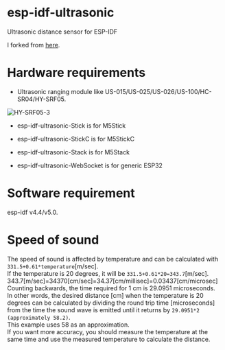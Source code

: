 # esp-idf-ultrasonic
Ultrasonic distance sensor for ESP-IDF

I forked from [here](https://github.com/UncleRus/esp-idf-lib/tree/master/examples/ultrasonic).   

# Hardware requirements
- Ultrasonic ranging module like US-015/US-025/US-026/US-100/HC-SR04/HY-SRF05.

![HY-SRF05-3](https://user-images.githubusercontent.com/6020549/61570755-a67eff80-aac9-11e9-9e9c-19e946fae39f.JPG)

- esp-idf-ultrasonic-Stick is for M5Stick

- esp-idf-ultrasonic-StickC is for M5StickC

- esp-idf-ultrasonic-Stack is for M5Stack

- esp-idf-ultrasonic-WebSocket is for generic ESP32

# Software requirement
esp-idf v4.4/v5.0.   


# Speed of sound
The speed of sound is affected by temperature and can be calculated with ```331.5+0.61*temperature```[m/sec].   
If the temperature is 20 degrees, it will be ```331.5+0.61*20=343.7```[m/sec].   
343.7[m/sec]=34370[cm/sec]=34.37[cm/millisec]=0.03437[cm/microsec]   
Counting backwards, the time required for 1 cm is 29.0951 microseconds.   
In other words, the desired distance [cm] when the temperature is 20 degrees can be calculated by dividing the round trip time [microseconds] from the time the sound wave is emitted until it returns by ```29.0951*2 (approximately 58.2)```.   
This example uses 58 as an approximation.   
If you want more accuracy, you should measure the temperature at the same time and use the measured temperature to calculate the distance.   


